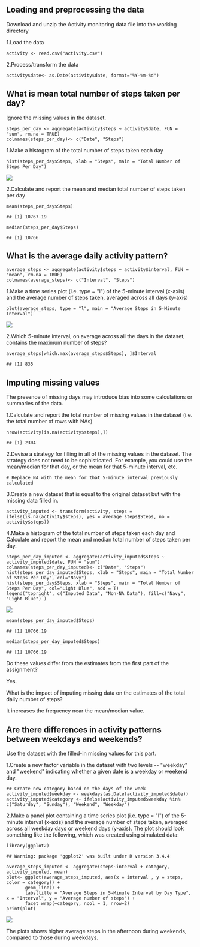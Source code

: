 Loading and preprocessing the data
----------------------------------

Download and unzip the Activity monitoring data file into the working
directory

1.Load the data

    activity <- read.csv("activity.csv")

2.Process/transform the data

    activity$date<- as.Date(activity$date, format="%Y-%m-%d")

What is mean total number of steps taken per day?
-------------------------------------------------

Ignore the missing values in the dataset.

    steps_per_day <- aggregate(activity$steps ~ activity$date, FUN = "sum", rm.na = TRUE)
    colnames(steps_per_day)<- c("Date", "Steps")

1.Make a histogram of the total number of steps taken each day

    hist(steps_per_day$Steps, xlab = "Steps", main = "Total Number of Steps Per Day")

![](PA1_template_files/figure-markdown_strict/histogram%20total%20steps%20per%20day-1.png)

2.Calculate and report the mean and median total number of steps taken
per day

    mean(steps_per_day$Steps)

    ## [1] 10767.19

    median(steps_per_day$Steps)

    ## [1] 10766

What is the average daily activity pattern?
-------------------------------------------

    average_steps <- aggregate(activity$steps ~ activity$interval, FUN = "mean", rm.na = TRUE)
    colnames(average_steps)<- c("Interval", "Steps")

1.Make a time series plot (i.e. type = "l") of the 5-minute interval
(x-axis) and the average number of steps taken, averaged across all days
(y-axis)

    plot(average_steps, type = "l", main = "Average Steps in 5-Minute Interval")

![](PA1_template_files/figure-markdown_strict/plot%20for%20average%20steps%20per%20interval-1.png)

2.Which 5-minute interval, on average across all the days in the
dataset, contains the maximum number of steps?

    average_steps[which.max(average_steps$Steps), ]$Interval

    ## [1] 835

Imputing missing values
-----------------------

The presence of missing days may introduce bias into some calculations
or summaries of the data.

1.Calculate and report the total number of missing values in the dataset
(i.e. the total number of rows with NAs)

    nrow(activity[is.na(activity$steps),])

    ## [1] 2304

2.Devise a strategy for filling in all of the missing values in the
dataset. The strategy does not need to be sophisticated. For example,
you could use the mean/median for that day, or the mean for that
5-minute interval, etc.

    # Replace NA with the mean for that 5-minute interval previously calculated

3.Create a new dataset that is equal to the original dataset but with
the missing data filled in.

    activity_imputed <- transform(activity, steps = ifelse(is.na(activity$steps), yes = average_steps$Steps, no = activity$steps))

4.Make a histogram of the total number of steps taken each day and
Calculate and report the mean and median total number of steps taken per
day.

    steps_per_day_imputed <- aggregate(activity_imputed$steps ~ activity_imputed$date, FUN = "sum")
    colnames(steps_per_day_imputed)<- c("Date", "Steps")
    hist(steps_per_day_imputed$Steps, xlab = "Steps", main = "Total Number of Steps Per Day", col="Navy")
    hist(steps_per_day$Steps, xlab = "Steps", main = "Total Number of Steps Per Day", col="Light Blue", add = T)
    legend("topright", c("Imputed Data", "Non-NA Data"), fill=c("Navy", "Light Blue") )

![](PA1_template_files/figure-markdown_strict/total%20steps%20per%20day%20with%20filled%20value-1.png)

    mean(steps_per_day_imputed$Steps)

    ## [1] 10766.19

    median(steps_per_day_imputed$Steps)

    ## [1] 10766.19

Do these values differ from the estimates from the first part of the
assignment?

Yes.

What is the impact of imputing missing data on the estimates of the
total daily number of steps?

It increases the frequency near the mean/median value.

Are there differences in activity patterns between weekdays and weekends?
-------------------------------------------------------------------------

Use the dataset with the filled-in missing values for this part.

1.Create a new factor variable in the dataset with two levels --
"weekday" and "weekend" indicating whether a given date is a weekday or
weekend day.

    ## Create new category based on the days of the week
    activity_imputed$weekday <- weekdays(as.Date(activity_imputed$date))
    activity_imputed$category <- ifelse(activity_imputed$weekday %in% c("Saturday", "Sunday"), "Weekend", "Weekday")

2.Make a panel plot containing a time series plot (i.e. type = "l") of
the 5-minute interval (x-axis) and the average number of steps taken,
averaged across all weekday days or weekend days (y-axis). The plot
should look something like the following, which was created using
simulated data:

    library(ggplot2)

    ## Warning: package 'ggplot2' was built under R version 3.4.4

    average_steps_imputed <- aggregate(steps~interval + category, activity_imputed, mean)
    plot<- ggplot(average_steps_imputed, aes(x = interval , y = steps, color = category)) +
           geom_line() +
           labs(title = "Average Steps in 5-Minute Interval by Day Type", x = "Interval", y = "Average number of steps") +
           facet_wrap(~category, ncol = 1, nrow=2)
    print(plot)

![](PA1_template_files/figure-markdown_strict/unnamed-chunk-3-1.png)

The plots shows higher average steps in the afternoon during weekends,
compared to those during weekdays.
